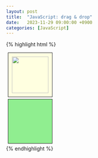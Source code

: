 ```yaml
---
layout: post
title:  "JavaScript: drag & drop"
date:   2023-11-29 09:00:00 +0900
categories: [JavaScript]
---
```


{% highlight html %}
<script>
      function dragstart(event) {
        // 전달할 데이터에 대한 처리 : dataTransfer 객체
           event.dataTransfer.setData("text", event.target.id);
        event.dataTransfer.effectAllowed = "move";
        let img = new Image();
        img.src = "drag.jpg";
        event.dataTransfer.setDragImage(img, 20, 20);
      };
      function dragover(event) {
        event.preventDefault();
      };
      function drop(event) {
        event.preventDefault();
        let data = event.dataTransfer.getData("text");
        event.target.appendChild(document.getElementById(data));
        event.dataTransfer.dropEffect = "move";
      };
</script>

<style>
      #div1, #div2 { width: 100px; height: 100px; border: 1px solid; padding: 10px; margin: 5px; }
      #div1 { background-color: lightyellow; }
      #div2 { background-color: lightgreen; }
</style>

<body>
    <div id="div1" ondrop="drop(event)" ondragover="dragover(event)">
        <img id="image" src="flower.jpg" width="100px" height="100px"
            draggable="true" ondragstart="dragstart(event)" alt="">
    </div>
    <div id="div2" ondrop="drop(event)" ondragover="dragover(event)"></div>
</body>
{% endhighlight %}
